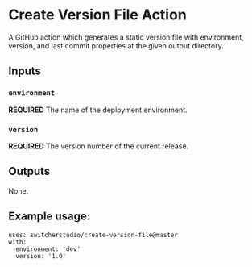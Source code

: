 # Create Version File Action

A GitHub action which generates a static version file with environment, version, and last commit properties at the given output directory.

## Inputs
### `environment`
**REQUIRED** The name of the deployment environment.

### `version`
**REQUIRED** The version number of the current release.

## Outputs
None.

## Example usage:

```
uses: switcherstudio/create-version-file@master
with:
  environment: 'dev'
  version: '1.0'
```
